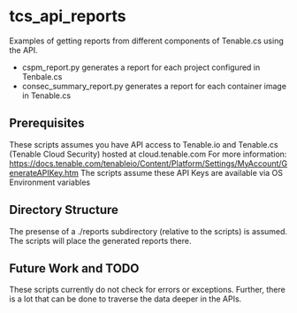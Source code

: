 # tcs_api_reports
Examples of getting reports from different components of Tenable.cs using the API. 

* cspm_report.py generates a report for each project configured in Tenbale.cs
* consec_summary_report.py generates a report for each container image in Tenable.cs

## Prerequisites

These scripts assumes you have API access to Tenable.io and Tenable.cs (Tenable Cloud Security) hosted at cloud.tenable.com
For more information: https://docs.tenable.com/tenableio/Content/Platform/Settings/MyAccount/GenerateAPIKey.htm
The scripts assume these API Keys are available via OS Environment variables

## Directory Structure

The presense of a ./reports subdirectory (relative to the scripts) is assumed. The scripts will place the generated reports there.

## Future Work and TODO

These scripts currently do not check for errors or exceptions. Further, there is a lot that can be done to traverse the data deeper in the APIs.
